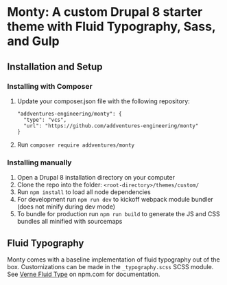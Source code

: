 # Monty: A custom Drupal 8 starter theme with Fluid Typography, Sass, and Gulp

## Installation and Setup

### Installing with Composer

  1. Update your composer.json file with the following repository:
      ```
      "addventures-engineering/monty": {
        "type": "vcs",
        "url": "https://github.com/addventures-engineering/monty"
      }
      ```
  2. Run `composer require addventures/monty`


### Installing manually

  1. Open a Drupal 8 installation directory on your computer
  2. Clone the repo into the folder: `<root-directory>/themes/custom/`
  3. Run `npm install` to load all node dependencies
  4. For development run `npm run dev` to kickoff webpack module bundler (does not minify during dev mode)
  5. To bundle for production run `npm run build` to generate the JS and CSS bundles all minified with sourcemaps




## Fluid Typography
  Monty comes with a baseline implementation of fluid typography out of the box. Customizations can be made in the `_typography.scss` SCSS module. See [Verne Fluid Type](https://www.npmjs.com/package/verne-fluid-type) on npm.com for documentation.
